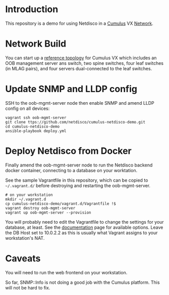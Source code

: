 # Introduction

This repository  is a demo for using Netdisco in a
[Cumulus](https://cumulusnetworks.com/products/cumulus-vx/) VX
[Network](https://github.com/CumulusNetworks/cldemo-vagrant).

# Network Build

You can start up a [reference
topology](https://github.com/CumulusNetworks/cldemo-config-mlag) for Cumulus
VX which includes an OOB management server ans switch,
two spine switches, four leaf switches (in MLAG pairs),
and four servers dual-connected to the leaf switches.

# Update SNMP and LLDP config

SSH to the oob-mgmt-server node then enable SNMP and amend LLDP config on
all devices:

    vagrant ssh oob-mgmt-server
    git clone ttps://github.com/netdisco/cumulus-netdisco-demo.git
    cd cumulus-netdisco-demo
    ansible-playbook deploy.yml

# Deploy Netdisco from Docker

Finally amend the oob-mgmt-server node to run the Netdisco backend docker container,
connecting to a database on your worktation.

See the sample Vagrantfile in this repository, which can be copied to
`~/.vagrant.d/` before destroying and
restarting the oob-mgmt-server.

    # on your workstation
    mkdir ~/.vagrant.d
    cp cumulus-netdisco-demo/vagrant.d/Vagrantfile !$
    vagrant destroy oob-mgmt-server
    vagrant up oob-mgmt-server --provision

You will probably need to edit the Vagrantfile to change the settings for your
database, at least. See the
[documentation](https://github.com/netdisco/netdisco/wiki/Environment-Variables)
page for available options. Leave the DB Host set to
10.0.2.2 as this is usually what Vagrant assigns to your workstation's NAT.

# Caveats

You will need to run the web frontend on your workstation.

So far, SNMP::Info is not doing a good job with the Cumulus platform. This
will not be hard to fix.

